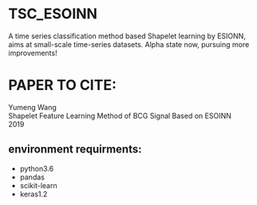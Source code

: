 # TSC_ESOINN
A time series classification method based Shapelet learning by ESIONN, aims at small-scale time-series datasets.
Alpha state now, pursuing more improvements!

# PAPER TO CITE:
Yumeng Wang  
Shapelet Feature Learning Method of BCG Signal Based on ESOINN  
2019

## environment requirments:
* python3.6
* pandas
* scikit-learn
* keras1.2
